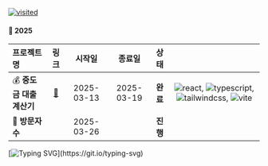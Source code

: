 
[![visited](https://hits.seeyoufarm.com/api/count/incr/badge.svg?url=https%3A%2F%2Fgithub.com%2Fholabee&count_bg=%606BEA&title_bg=%23555555&icon=aiqfome.svg&icon_color=%23E7E7E7&title=Visited&edge_flat=false)](https://hits.seeyoufarm.com)


  
<!--

<div align="center" >
  <img
    src="https://render.gitanimals.org/lines/lledellebell?pet-id=654617190172588428"
    width="600"
    height="120"
  />
</div>

**holabee/holabee** is a ✨ _special_ ✨ repository because its `README.md` (this file) appears on your GitHub profile.

Here are some ideas to get you started:

- 🔭 I’m currently working on ...
- 🌱 I’m currently learning ...
- 👯 I’m looking to collaborate on ...
- 🤔 I’m looking for help with ...
- 💬 Ask me about ...
- 📫 How to reach me: ...
- 😄 Pronouns: ...
- ⚡ Fun fact: ... 💬

## 💬 The most used progamming languages
[![Top Langs](https://github-readme-stats.vercel.app/api/top-langs/?username=holabee&langs_count=8)](https://github.com/holabee/github-readme-stats)

```bash
#HEX
5374617274 6F6666 77697468 61 636C65616E 736C617465 
```

[![Ashutosh's github activity graph](https://activity-graph.herokuapp.com/graph?username=holabee&theme=xcode)](https://github.com/holabee/github-readme-activity-graph)

## The most used progamming languages
[![Top Langs](https://github-readme-stats.vercel.app/api/top-langs/?username=holabee&langs_count=8)](https://github.com/holabee/github-readme-stats)

## Activity Graph 

## 🔧 Technologies & Tools
![gulp](https://badges.aleen42.com/src/gulp.svg)
![parcel](https://badges.aleen42.com/src/parcel.svg)
![grunt](https://badges.aleen42.com/src/grunt.svg)
![javascript](https://badges.aleen42.com/src/javascript.svg)
![node](https://badges.aleen42.com/src/node.svg)
![vue](https://badges.aleen42.com/src/vue.svg)
![tailwindcss](https://badges.aleen42.com/src/tailwindcss.svg)
![react](https://badges.aleen42.com/src/react.svg)
![typescript](https://badges.aleen42.com/src/typescript.svg)
![webpack](https://badges.aleen42.com/src/webpack.svg)
![redux](https://badges.aleen42.com/src/redux.svg)
![rxjs](https://badges.aleen42.com/src/reactivex.svg) ...

[![Ashutosh's github activity graph](https://activity-graph.herokuapp.com/graph?username=holabee&theme=xcode)](https://github.com/holabee/github-readme-activity-graph)

[![visited](https://hits.seeyoufarm.com/api/count/incr/badge.svg?url=https%3A%2F%2Fgithub.com%2Fholabee&count_bg=%23B30303&title_bg=%23555555&icon=aiqfome.svg&icon_color=%23E7E7E7&title=Visited&edge_flat=false)](https://hits.seeyoufarm.com) <br>

## 🌱 Activity
[![Ashutosh's github activity graph](https://activity-graph.herokuapp.com/graph?username=holabee&theme=xcode)](https://github.com/holabee/github-readme-activity-graph)

## 🔧 Technologies & Tools
![gulp](https://badges.aleen42.com/src/gulp.svg)
![parcel](https://badges.aleen42.com/src/parcel.svg)
![grunt](https://badges.aleen42.com/src/grunt.svg)
![javascript](https://badges.aleen42.com/src/javascript.svg)
![node](https://badges.aleen42.com/src/node.svg)
![vue](https://badges.aleen42.com/src/vue.svg)
![tailwindcss](https://badges.aleen42.com/src/tailwindcss.svg)
![react](https://badges.aleen42.com/src/react.svg)
![typescript](https://badges.aleen42.com/src/typescript.svg)
![webpack](https://badges.aleen42.com/src/webpack.svg)
![redux](https://badges.aleen42.com/src/redux.svg)
![rxjs](https://badges.aleen42.com/src/reactivex.svg) ...

## 📫 Channel
[![](https://dcbadge.vercel.app/api/server/6DruCKHpW8?style=flat)](https://discord.gg/6DruCKHpW8)


-->


#### 🚧 2025 

|  **프로젝트명**       | **링크**                                                | **시작일**  | **종료일** | **상태** | | 
|:-------------------|:-------------------------------------------------------:|:------------:|:------------------:|:----------------:| :----: |
| 💰 **중도금 대출 계산기** | [🔗](https://deep-loan.com/loan-calculator) | 2025-03-13 | 2025-03-19       | **완료**  | ![react](https://badges.aleen42.com/src/react.svg), ![typescript](https://badges.aleen42.com/src/typescript.svg), ![tailwindcss](https://badges.aleen42.com/src/tailwindcss.svg), ![vite](https://badges.aleen42.com/src/vitejs.svg) |
| **💬 방문자 수** | | 2025-03-26 | | **진행** |  |


[![Typing SVG](https://readme-typing-svg.herokuapp.com?font=Source+Sans+Pro&size=16&duration=4700&color=555555&vCenter=true&width=431&height=21&lines=Almost+all+repositories+turn+over+to+private.)](https://git.io/typing-svg)

 
